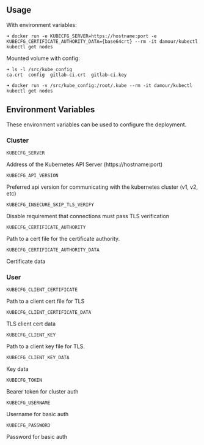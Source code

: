 ## Usage

With environment variables:

```
➜ docker run -e KUBECFG_SERVER=https://hostname:port -e KUBECFG_CERTIFICATE_AUTHORITY_DATA={base64crt} --rm -it damour/kubectl kubectl get nodes
```

Mounted volume with config:

```
➜ ls -l /src/kube_config
ca.crt  config  gitlab-ci.crt  gitlab-ci.key

➜ docker run -v /src/kube_config:/root/.kube --rm -it damour/kubectl kubectl get nodes
```

## Environment Variables

These environment variables can be used to configure the deployment.

### Cluster
`KUBECFG_SERVER`

Address of the Kubernetes API Server (https://hostname:port)

`KUBECFG_API_VERSION`

Preferred api version for communicating with the kubernetes cluster (v1, v2, etc)

`KUBECFG_INSECURE_SKIP_TLS_VERIFY`

Disable requirement that connections must pass TLS verification

`KUBECFG_CERTIFICATE_AUTHORITY`

Path to a cert file for the certificate authority.

`KUBECFG_CERTIFICATE_AUTHORITY_DATA`

Certificate data

### User

`KUBECFG_CLIENT_CERTIFICATE`

Path to a client cert file for TLS

`KUBECFG_CLIENT_CERTIFICATE_DATA`

TLS client cert data

`KUBECFG_CLIENT_KEY`

Path to a client key file for TLS.

`KUBECFG_CLIENT_KEY_DATA`

Key data

`KUBECFG_TOKEN`

Bearer token for cluster auth

`KUBECFG_USERNAME`

Username for basic auth

`KUBECFG_PASSWORD`

Password for basic auth
